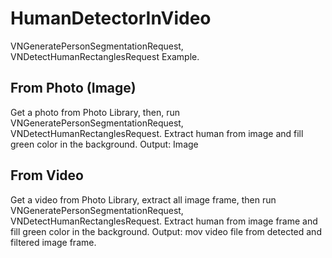 # HumanDetectorInVideo

VNGeneratePersonSegmentationRequest, VNDetectHumanRectanglesRequest Example.

## From Photo (Image)
Get a photo from Photo Library, then, run VNGeneratePersonSegmentationRequest, VNDetectHumanRectanglesRequest.
Extract human from image and fill green color in the background.
Output: Image

## From Video
Get a video from Photo Library, extract all image frame, then run VNGeneratePersonSegmentationRequest, VNDetectHumanRectanglesRequest.
Extract human from image frame and fill green color in the background.
Output: mov video file from detected and filtered image frame.

